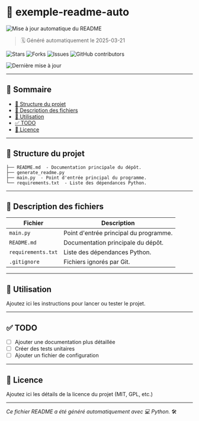 # 📁 exemple-readme-auto

![Mise à jour automatique du README](https://github.com/LC-BONNET/exemple-readme-auto/actions/workflows/update-readme.yml/badge.svg)

> 🗓️ Généré automatiquement le 2025-03-21

![Stars](https://img.shields.io/github/stars/LC-BONNET/exemple-readme-auto?style=social)
![Forks](https://img.shields.io/github/forks/LC-BONNET/exemple-readme-auto?style=social)
![Issues](https://img.shields.io/github/issues/LC-BONNET/exemple-readme-auto)
![GitHub contributors](https://img.shields.io/github/contributors/LC-BONNET/exemple-readme-auto)

![Dernière mise à jour](https://img.shields.io/github/last-commit/LC-BONNET/exemple-readme-auto)

---

## 🧭 Sommaire

- [📂 Structure du projet](#-structure-du-projet)
- [📝 Description des fichiers](#-description-des-fichiers)
- [🚀 Utilisation](#-utilisation)
- [✅ TODO](#-todo)
- [📄 Licence](#-licence)

---

## 📂 Structure du projet
```
├── README.md  - Documentation principale du dépôt.
├── generate_readme.py
├── main.py  - Point d'entrée principal du programme.
└── requirements.txt  - Liste des dépendances Python.
```

---

## 📝 Description des fichiers

| Fichier | Description |
|--------|-------------|
| `main.py` | Point d'entrée principal du programme. |
| `README.md` | Documentation principale du dépôt. |
| `requirements.txt` | Liste des dépendances Python. |
| `.gitignore` | Fichiers ignorés par Git. |

---

## 🚀 Utilisation

Ajoutez ici les instructions pour lancer ou tester le projet.

---

## ✅ TODO

- [ ] Ajouter une documentation plus détaillée
- [ ] Créer des tests unitaires
- [ ] Ajouter un fichier de configuration

---

## 📄 Licence

Ajoutez ici les détails de la licence du projet (MIT, GPL, etc.)

---

*Ce fichier README a été généré automatiquement avec 💻 Python.* 🛠️
